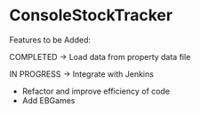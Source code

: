 # ConsoleStockTracker

Features to be Added:

COMPLETED	-> Load data from property data file

IN PROGRESS	-> Integrate with Jenkins
- Refactor and improve efficiency of code
- Add EBGames
